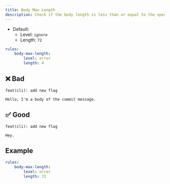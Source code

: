 ```yaml
---
title: Body Max Length
description: Check if the body length is less than or equal to the specified length
---
```


* Default:
  * Level: `ignore`
  * Length: `72`

```yaml
rules:
    body-max-length:
        level: error
        length: 4
```

## ❌ Bad

```console
feat(cli): add new flag

Hello, I'm a body of the commit message.
```

## ✅ Good

```console
feat(cli): add new flag

Hey.
```

## Example

```yaml
rules:
    body-max-length:
        level: error
        length: 72
```
